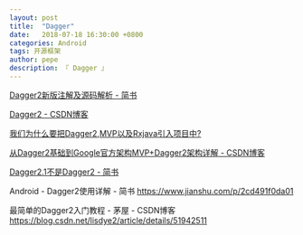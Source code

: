```yaml
---
layout: post
title:  "Dagger"
date:   2018-07-18 16:30:00 +0800
categories: Android
tags: 开源框架
author: pepe
description: 『 Dagger 』
---
```




[Dagger2新版注解及源码解析 - 简书](https://www.jianshu.com/p/67fb36a3e43b)

[Dagger2 - CSDN博客](https://blog.csdn.net/qq_20198405/article/details/51382068)

[我们为什么要把Dagger2,MVP以及Rxjava引入项目中?](https://mp.weixin.qq.com/s/ij07k3AAQUJTbYfb4B8KdA)

[从Dagger2基础到Google官方架构MVP+Dagger2架构详解 - CSDN博客](https://blog.csdn.net/u014315849/article/details/51566388)

[Dagger2.1不是Dagger2 - 简书](https://www.jianshu.com/p/77f47bd2409e)

Android - Dagger2使用详解 - 简书
https://www.jianshu.com/p/2cd491f0da01

最简单的Dagger2入门教程 - 茅屋 - CSDN博客
https://blog.csdn.net/lisdye2/article/details/51942511
